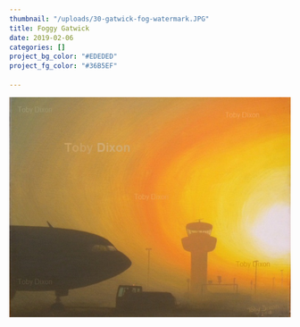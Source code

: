 ```yaml
---
thumbnail: "/uploads/30-gatwick-fog-watermark.JPG"
title: Foggy Gatwick
date: 2019-02-06
categories: []
project_bg_color: "#EDEDED"
project_fg_color: "#36B5EF"

---
```

![](/uploads/30-gatwick-fog-watermark.JPG)